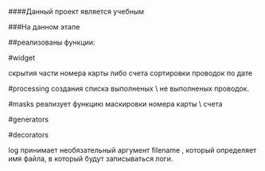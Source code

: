 ####Данный проект является учебным

###На данном этапе

##реализованы функции:

#widget

скрытия части номера карты либо счета
сортировки проводок по дате

#processing
создания списка выполненых \ не выполненых проводок.

#masks
реализует функцию маскировки номера карты \ счета

#generators

#decorators

log  принимает необязательный аргумент 
filename , который определяет имя файла, 
в который будут записываться логи.
